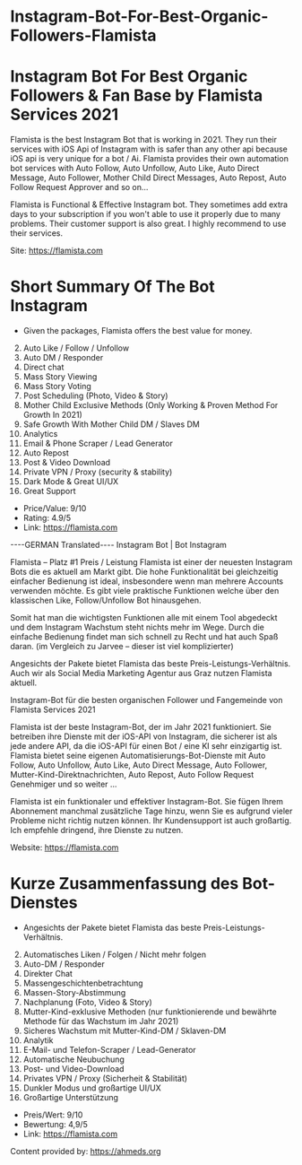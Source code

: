 # Instagram-Bot-For-Best-Organic-Followers-Flamista
# Instagram Bot For Best Organic Followers & Fan Base by Flamista Services 2021

Flamista is the best Instagram Bot that is working in 2021. They run their services with iOS Api of Instagram with is safer than any other api because iOS api is very unique for a bot / Ai.
Flamista provides their own automation bot services with Auto Follow, Auto Unfollow, Auto Like, Auto Direct Message, Auto Follower, Mother Child Direct Messages, Auto Repost, Auto Follow Request Approver and so on...

Flamista is Functional & Effective Instagram bot. They sometimes add extra days to your subscription if you won't able to use it properly due to many problems. Their customer support is also great. I highly recommend to use their services.

Site: https://flamista.com

# Short Summary Of The Bot Instagram

* Given the packages, Flamista offers the best value for money.
2. Auto Like / Follow / Unfollow
3. Auto DM / Responder
4. Direct chat
5. Mass Story Viewing
6. Mass Story Voting
7. Post Scheduling (Photo, Video & Story)
8. Mother Child Exclusive Methods (Only Working & Proven Method For Growth In 2021)
9. Safe Growth With Mother Child DM / Slaves DM
10. Analytics
11. Email & Phone Scraper / Lead Generator
12. Auto Repost
13. Post & Video Download
14. Private VPN / Proxy (security & stability)
15. Dark Mode & Great UI/UX
16. Great Support

* Price/Value: 9/10
* Rating: 4.9/5
* Link: https://flamista.com

----GERMAN Translated----
Instagram Bot | Bot Instagram

Flamista – Platz #1 Preis / Leistung
Flamista ist einer der neuesten Instagram Bots die es aktuell am Markt gibt. Die hohe Funktionalität bei gleichzeitig einfacher Bedienung ist ideal, insbesondere wenn man mehrere Accounts verwenden möchte. Es gibt viele praktische Funktionen welche über den klassischen Like, Follow/Unfollow Bot hinausgehen. 

Somit hat man die wichtigsten Funktionen alle mit einem Tool abgedeckt und dem Instagram Wachstum steht nichts mehr im Wege. Durch die einfache Bedienung findet man sich schnell zu Recht und hat auch Spaß daran. (im Vergleich zu Jarvee – dieser ist viel komplizierter)

Angesichts der Pakete bietet Flamista das beste Preis-Leistungs-Verhältnis. Auch wir als Social Media Marketing Agentur aus Graz nutzen Flamista aktuell. 

Instagram-Bot für die besten organischen Follower und Fangemeinde von Flamista Services 2021

Flamista ist der beste Instagram-Bot, der im Jahr 2021 funktioniert. Sie betreiben ihre Dienste mit der iOS-API von Instagram, die sicherer ist als jede andere API, da die iOS-API für einen Bot / eine KI sehr einzigartig ist.
Flamista bietet seine eigenen Automatisierungs-Bot-Dienste mit Auto Follow, Auto Unfollow, Auto Like, Auto Direct Message, Auto Follower, Mutter-Kind-Direktnachrichten, Auto Repost, Auto Follow Request Genehmiger und so weiter ...

Flamista ist ein funktionaler und effektiver Instagram-Bot. Sie fügen Ihrem Abonnement manchmal zusätzliche Tage hinzu, wenn Sie es aufgrund vieler Probleme nicht richtig nutzen können. Ihr Kundensupport ist auch großartig. Ich empfehle dringend, ihre Dienste zu nutzen.

Website: https://flamista.com

# Kurze Zusammenfassung des Bot-Dienstes

* Angesichts der Pakete bietet Flamista das beste Preis-Leistungs-Verhältnis.
2. Automatisches Liken / Folgen / Nicht mehr folgen
3. Auto-DM / Responder
4. Direkter Chat
5. Massengeschichtenbetrachtung
6. Massen-Story-Abstimmung
7. Nachplanung (Foto, Video & Story)
8. Mutter-Kind-exklusive Methoden (nur funktionierende und bewährte Methode für das Wachstum im Jahr 2021)
9. Sicheres Wachstum mit Mutter-Kind-DM / Sklaven-DM
10. Analytik
11. E-Mail- und Telefon-Scraper / Lead-Generator
12. Automatische Neubuchung
13. Post- und Video-Download
14. Privates VPN / Proxy (Sicherheit & Stabilität)
15. Dunkler Modus und großartige UI/UX
16. Großartige Unterstützung

* Preis/Wert: 9/10
* Bewertung: 4,9/5
* Link: https://flamista.com

Content provided by: https://ahmeds.org
